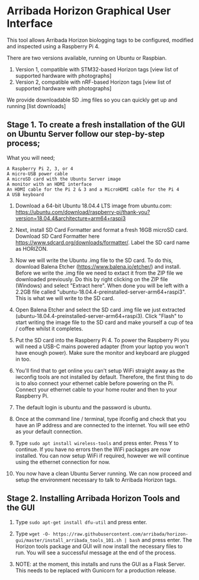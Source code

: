 # Arribada Horizon Graphical User Interface 

This tool allows Arribada Horizon biologging tags to be configured, modified and inspected using a Raspberry Pi 4.

There are two versions available, running on Ubuntu or Raspbian.

1) Version 1, compatible with STM32-based Horizon tags [view list of supported hardware with photographs]
2) Version 2, compatible with nRF-based Horizon tags [view list of supported hardware with photographs]

We provide downloadable SD .img files so you can quickly get up and running [list downloads]

## Stage 1. To create a fresh installation of the GUI on Ubuntu Server follow our step-by-step process;

What you will need;

    A Raspberry Pi 2, 3, or 4
    A micro-USB power cable
    A microSD card with the Ubuntu Server image
    A monitor with an HDMI interface
    An HDMI cable for the Pi 2 & 3 and a MicroHDMI cable for the Pi 4
    A USB keyboard

1. Download a 64-bit Ubuntu 18.04.4 LTS image from ubuntu.com: https://ubuntu.com/download/raspberry-pi/thank-you?version=18.04.4&architecture=arm64+raspi3

2. Next, install SD Card Formatter and format a fresh 16GB microSD card. Download SD Card Formatter here https://www.sdcard.org/downloads/formatter/. Label the SD card name as HORIZON. 

3. Now we will write the Ubuntu .img file to the SD card. To do this, download Balena Etcher (https://www.balena.io/etcher/) and install. Before we write the .img file we need to extact it from the ZIP file we downloaded previously. Do this by right clicking on the ZIP file (Windows) and select "Extract here". When done you will be left with a 2.2GB file called "ubuntu-18.04.4-preinstalled-server-arm64+raspi3". This is what we will write to the SD card.

4. Open Balena Etcher and select the SD card .img file we just extracted (ubuntu-18.04.4-preinstalled-server-arm64+raspi3). Click "Flash" to start writing the image file to the SD card and make yourself a cup of tea / coffee whilst it completes.

5. Put the SD card into the Raspberry Pi 4. To power the Raspberry Pi you will need a USB-C mains powered adapter (from your laptop you won't have enough power). Make sure the monitor and keyboard are plugged in too.

6. You'll find that to get online you can't setup WiFi straight away as the iwconfig tools are not installed by default. Therefore, the first thing to do is to also connect your ethernet cable before powering on the Pi. Connect your ethernet cable to your home router and then to your Raspberry Pi. 

7. The default login is ubuntu and the password is ubuntu.

8. Once at the command line / terminal, type ifconfig and check that you have an IP address and are connected to the internet. You will see eth0 as your default connection.

9. Type `sudo apt install wireless-tools` and press enter. Press Y to continue. If you have no errors then the WiFi packages are now installed. You can now setup WiFi if required, however we will continue using the ethernet connection for now.

10. You now have a clean Ubuntu Server running. We can now proceed and setup the environment necessary to talk to Arribada Horizon tags.

## Stage 2. Installing Arribada Horizon Tools and the GUI

1. Type `sudo apt-get install dfu-util` and press enter.

2. Type `wget -O- https://raw.githubusercontent.com/arribada/horizon-gui/master/install_arribada_tools_101.sh | bash` and press enter. The Horizon tools package and GUI will now install the necessary files to run. You will see a successful message at the end of the process.

3. NOTE: at the moment, this installs and runs the GUI as a Flask Server.  This needs to be replaced with Gunicorn for a production release.


